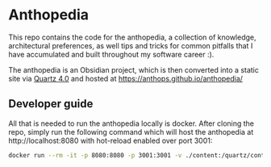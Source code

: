 # Anthopedia

This repo contains the code for the anthopedia, a collection of knowledge, architectural preferences, as well tips and tricks for common pitfalls that I have accumulated and built throughout my software career :). 

The anthopedia is an Obsidian project, which is then converted into a static site via [Quartz 4.0](https://github.com/jackyzha0/quartz) and hosted at https://anthops.github.io/anthopedia/

## Developer guide 

All that is needed to run the anthopedia locally is docker. After cloning the repo, simply run the following command
which will host the anthopedia at http://localhost:8080 with hot-reload enabled over port 3001:

```bash
docker run --rm -it -p 8080:8080 -p 3001:3001 -v ./content:/quartz/content $(docker build -q .)
```